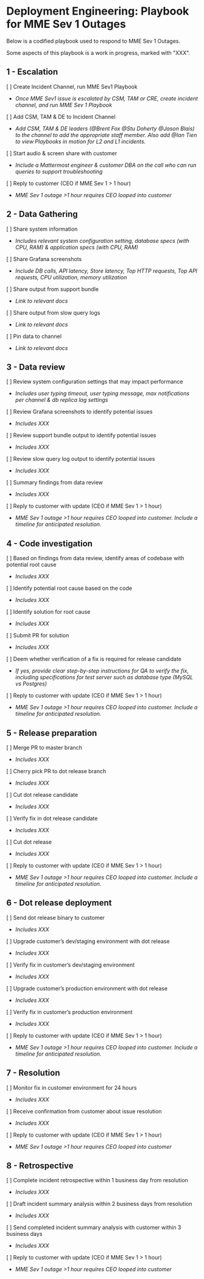 # Deployment Engineering: Playbook for MME Sev 1 Outages

Below is a codified playbook used to respond to MME Sev 1 Outages.

Some aspects of this playbook is a work in progress, marked with "XXX". 

## 1 - Escalation

[ ] Create Incident Channel, run MME Sev1 Playbook

 - _Once MME Sev1 issue is escalated by CSM, TAM or CRE, create incident channel, and run MME Sev 1 Playbook_

[ ] Add CSM, TAM & DE to Incident Channel

 - _Add CSM, TAM & DE leaders (@Brent Fox @Stu Doherty @Jason Blais) to the channel to add the appropriate staff member. Also add @Ian Tien to view Playbooks in motion for L2 and L1 incidents._

[ ] Start audio & screen share with customer

 - _Include a Mattermost engineer & customer DBA on the call who can run queries to support troubleshooting_

[ ] Reply to customer (CEO if MME Sev 1 > 1 hour)

 - _MME Sev 1 outage >1 hour requires CEO looped into customer_

## 2 - Data Gathering

[ ] Share system information

 - _Includes relevant system configuration setting, database specs (with CPU, RAM) & application specs (with CPU, RAM)_

[ ] Share Grafana screenshots

 - _Include DB calls, API latency, Store latency, Top HTTP requests, Top API requests, CPU utilization, memory utilization_

[ ] Share output from support bundle

 - _Link to relevant docs_

[ ] Share output from slow query logs

 - _Link to relevant docs_

[ ] Pin data to channel

 - _Link to relevant docs_

## 3 - Data review

[ ] Review system configuration settings that may impact performance

 - _Includes user typing timeout, user typing message, max notifications per channel & db replica lag settings_

[ ] Review Grafana screenshots to identify potential issues

 - _Includes XXX_

[ ] Review support bundle output to identify potential issues

 - _Includes XXX_

[ ] Review slow query log output to identify potential issues

 - _Includes XXX_

[ ] Summary findings from data review

 - _Includes XXX_

[ ] Reply to customer with update (CEO if MME Sev 1 > 1 hour)

 - _MME Sev 1 outage >1 hour requires CEO looped into customer. Include a timeline for anticipated resolution._

## 4 - Code investigation

[ ] Based on findings from data review, identify areas of codebase with potential root cause

 - _Includes XXX_

[ ] Identify potential root cause based on the code

 - _Includes XXX_

[ ] Identify solution for root cause

 - _Includes XXX_

[ ] Submit PR for solution

 - _Includes XXX_

[ ] Deem whether verification of a fix is required for release candidate

 - _If yes, provide clear step-by-step instructions for QA to verify the fix, including specifications for test server such as database type (MySQL vs Postgres)_

[ ] Reply to customer with update (CEO if MME Sev 1 > 1 hour)

 - _MME Sev 1 outage >1 hour requires CEO looped into customer. Include a timeline for anticipated resolution._

## 5 - Release preparation

[ ] Merge PR to master branch

 - _Includes XXX_

[ ] Cherry pick PR to dot release branch

 - _Includes XXX_

[ ] Cut dot release candidate

 - _Includes XXX_

[ ] Verify fix in dot release candidate

 - _Includes XXX_

[ ] Cut dot release

 - _Includes XXX_

[ ] Reply to customer with update (CEO if MME Sev 1 > 1 hour)

 - _MME Sev 1 outage >1 hour requires CEO looped into customer. Include a timeline for anticipated resolution._

## 6 - Dot release deployment

[ ] Send dot release binary to customer

 - _Includes XXX_

[ ] Upgrade customer’s dev/staging environment with dot release

 - _Includes XXX_

[ ] Verify fix in customer’s dev/staging environment 

 - _Includes XXX_

[ ] Upgrade customer’s production environment with dot release

 - _Includes XXX_

[ ] Verify fix in customer’s production environment 

 - _Includes XXX_

[ ] Reply to customer with update (CEO if MME Sev 1 > 1 hour)

 - _MME Sev 1 outage >1 hour requires CEO looped into customer. Include a timeline for anticipated resolution._

## 7 - Resolution

[ ] Monitor fix in customer environment for 24 hours

 - _Includes XXX_

[ ] Receive confirmation from customer about issue resolution

 - _Includes XXX_

[ ] Reply to customer with update (CEO if MME Sev 1 > 1 hour)

 - _MME Sev 1 outage >1 hour requires CEO looped into customer_

## 8 - Retrospective

[ ] Complete incident retrospective within 1 business day from resolution

 - _Includes XXX_

[ ] Draft incident summary analysis within 2 business days from resolution

 - _Includes XXX_

[ ] Send completed incident summary analysis with customer within 3 business days

 - _Includes XXX_

[ ] Reply to customer with update (CEO if MME Sev 1 > 1 hour)

 - _MME Sev 1 outage >1 hour requires CEO looped into customer_

